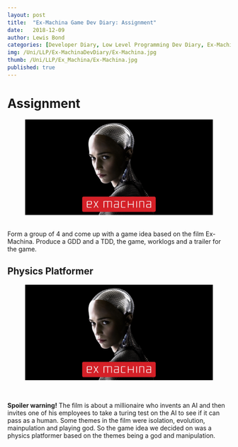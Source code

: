 ```yaml
---
layout: post
title:  "Ex-Machina Game Dev Diary: Assignment"
date:   2018-12-09
author: Lewis Bond
categories: [Developer Diary, Low Level Programming Dev Diary, Ex-Machina Dev Diary]
img: /Uni/LLP/Ex-MachinaDevDiary/Ex-Machina.jpg
thumb: /Uni/LLP/Ex_Machina/Ex-Machina.jpg
published: true
---
```

<!--more-->

# Assignment

<figure>
   <a href="/assets/img/blog/Uni/LLP/Ex-MachinaDevDiary/Ex-Machina.jpg"><img src="/assets/img/blog/Uni/LLP/Ex-MachinaDevDiary/Ex-Machina.jpg"></a>
	<figcaption></figcaption>
</figure>
<br/>
Form a group of 4 and come up with a game idea based on the film Ex-Machina. Produce a GDD and a TDD, the game, worklogs and a trailer for the game. 

## Physics Platformer

<figure>
    <a href="/assets/img/blog/Uni/LLP/Ex-MachinaDevDiary/Ex-Machina.jpg"><img src="/assets/img/blog/Uni/LLP/Ex-MachinaDevDiary/Ex-Machina.jpg"></a>
    <figcaption></figcaption>
</figure>
<br/>

**Spoiler warning!** The film is about a millionaire who invents an AI and then invites one of his employees to take a turing test on the AI to see if it can pass as a human. Some themes in the film were isolation, evolution, mainpulation and playing god. So the game idea we decided on was a physics platformer based on the themes being a god and manipulation.

